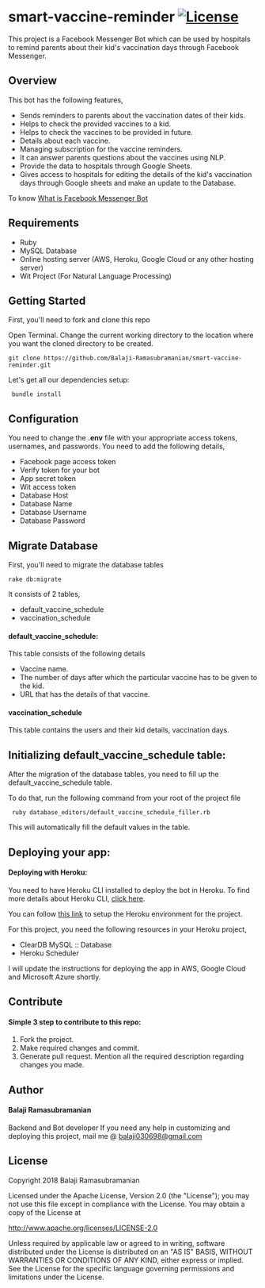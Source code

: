 # smart-vaccine-reminder [![License](https://img.shields.io/badge/License-Apache%202.0-blue.svg)](https://opensource.org/licenses/Apache-2.0)

This project is a Facebook Messenger Bot which can be used by hospitals to remind parents about their kid's vaccination days through Facebook Messenger.

## Overview
This bot has the following features, 
- Sends reminders to parents about the vaccination dates of their kids.
- Helps to check the provided vaccines to a kid.
- Helps to check the vaccines to be provided in future.
- Details about each vaccine.
- Managing subscription for the vaccine reminders.
- It can answer parents questions about the vaccines using NLP.
- Provide the data to hospitals through Google Sheets.
- Gives access to hospitals for editing the details of the kid's vaccination days through Google sheets and make an update to the Database.

To know [What is Facebook Messenger Bot](https://developers.facebook.com/docs/messenger-platform/getting-started/app-setup)

## Requirements
- Ruby
- MySQL Database
- Online hosting server (AWS, Heroku, Google Cloud or any other hosting server)
- Wit Project (For Natural Language Processing)

## Getting Started
First, you'll need to fork and clone this repo

Open Terminal. Change the current working directory to the location where you want the cloned directory to be created.

```
git clone https://github.com/Balaji-Ramasubramanian/smart-vaccine-reminder.git
```
Let's get all our dependencies setup:
```
 bundle install 
```

## Configuration
You need to change the **.env** file with your appropriate access tokens, usernames, and passwords. You need to add the following details,
- Facebook page access token
- Verify token for your bot
- App secret token
- Wit access token
- Database Host
- Database Name
- Database Username
- Database Password

## Migrate Database
First, you'll need to migrate the database tables
```
rake db:migrate
```

It consists of 2 tables,
- default_vaccine_schedule
- vaccination_schedule

#### default_vaccine_schedule:
This table consists of the following details
- Vaccine name.
- The number of days after which the particular vaccine has to be given to the kid.
- URL that has the details of that vaccine.

#### vaccination_schedule
This table contains the users and their kid details, vaccination days.

## Initializing default_vaccine_schedule table:
After the migration of the database tables, you need to fill up the default_vaccine_schedule table.

To do that, run the following command from your root of the project file
```
 ruby database_editors/default_vaccine_schedule_filler.rb 
 ```
 This will automatically fill the default values in the table.

## Deploying your app:
#### Deploying with Heroku:
You need to have Heroku CLI installed to deploy the bot in Heroku. To find more details about Heroku CLI, [click here](https://devcenter.heroku.com/articles/heroku-cli).

You can follow [this link](https://devcenter.heroku.com/articles/git) to setup the Heroku environment for the project.

For this project, you need the following resources in your Heroku project,
- ClearDB MySQL :: Database
- Heroku Scheduler


I will update the instructions for deploying the app in AWS, Google Cloud and Microsoft Azure shortly.

## Contribute
#### Simple 3 step to contribute to this repo:
1. Fork the project.
2. Make required changes and commit.
3. Generate pull request. Mention all the required description regarding changes you made.

## Author 
#### Balaji Ramasubramanian
Backend and Bot developer
If you need any help in customizing and deploying this project, mail me @ balaji030698@gmail.com

## License
Copyright 2018 Balaji Ramasubramanian

Licensed under the Apache License, Version 2.0 (the "License"); you may not use this file except in compliance with the License. You may obtain a copy of the License at

http://www.apache.org/licenses/LICENSE-2.0

Unless required by applicable law or agreed to in writing, software distributed under the License is distributed on an "AS IS" BASIS, WITHOUT WARRANTIES OR CONDITIONS OF ANY KIND, either express or implied. See the License for the specific language governing permissions and limitations under the License.


